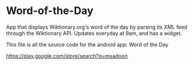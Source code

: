 Word-of-the-Day
===============

App that displays Wiktionary.org's word of the day by parsing its XML feed through the Wiktionary API. Updates everyday at 9am, and has a widget.

This file is all the source code for the android app: Word of the Day

https://play.google.com/store/search?q=msadoon
